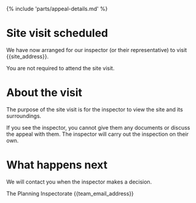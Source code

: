 {% include 'parts/appeal-details.md' %}

# Site visit scheduled

We have now arranged for our inspector (or their representative) to visit {{site_address}}.

You are not required to attend the site visit.

# About the visit

The purpose of the site visit is for the inspector to view the site and its surroundings.

If you see the inspector, you cannot give them any documents or discuss the appeal with them. The inspector will carry out the inspection on their own.

# What happens next

We will contact you when the inspector makes a decision.

The Planning Inspectorate
{{team_email_address}}
